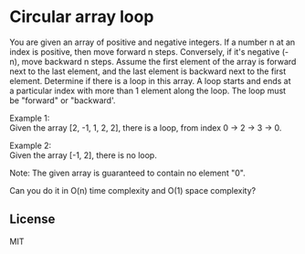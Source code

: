 # Circular array loop

You are given an array of positive and negative integers. If a number n at an index is positive, then move forward n steps. Conversely, if it's negative (-n), move backward n steps. Assume the first element of the array is forward next to the last element, and the last element is backward next to the first element. Determine if there is a loop in this array. A loop starts and ends at a particular index with more than 1 element along the loop. The loop must be "forward" or "backward'.

Example 1:   
Given the array [2, -1, 1, 2, 2], there is a loop, from index 0 -> 2 -> 3 -> 0.

Example 2:   
Given the array [-1, 2], there is no loop.

Note: The given array is guaranteed to contain no element "0".

Can you do it in O(n) time complexity and O(1) space complexity?

License
----
MIT
